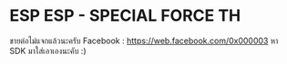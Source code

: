 # ESP ESP - SPECIAL FORCE TH
ขายต่อไม่แจกแล้วนะครับ
Facebook : https://web.facebook.com/0x000003
หา SDK มาใส่เอาเองนะคับ :)
